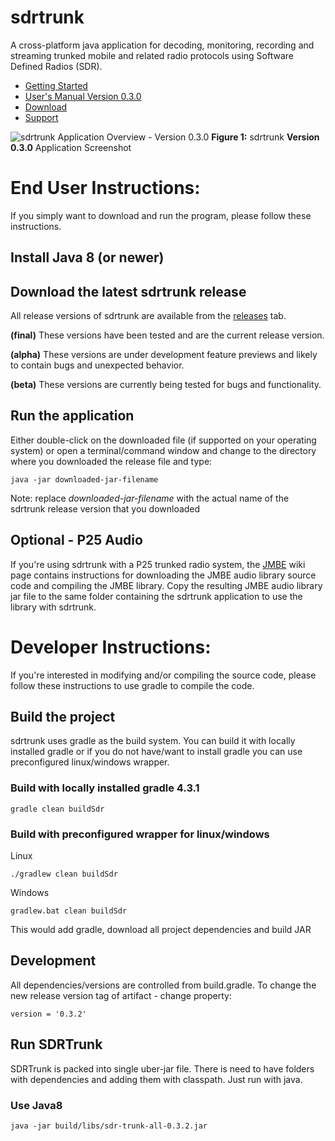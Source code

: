# sdrtrunk
A cross-platform java application for decoding, monitoring, recording and streaming trunked mobile and related radio protocols using Software Defined Radios (SDR).

* [Getting Started](https://github.com/DSheirer/sdrtrunk/wiki/GettingStarted_V0.3.0)
* [User's Manual Version 0.3.0](https://github.com/DSheirer/sdrtrunk/wiki/UserManual_V0.3.0)
* [Download](https://github.com/DSheirer/sdrtrunk/releases)
* [Support](https://groups.google.com/forum/#!forum/sdrtrunk)

![sdrtrunk Application Overview - Version 0.3.0](https://github.com/DSheirer/sdrtrunk/wiki/v0.3/images/ApplicationOverview_V0.3.0.png)
**Figure 1:** sdrtrunk **Version 0.3.0** Application Screenshot

# End User Instructions:

If you simply want to download and run the program, please follow these instructions.

## Install Java 8 (or newer)

## Download the latest sdrtrunk release
 
All release versions of sdrtrunk are available from the [releases](https://github.com/DSheirer/sdrtrunk/releases) tab.

**(final)** These versions have been tested and are the current release version.

**(alpha)** These versions are under development feature previews and likely to contain bugs and unexpected behavior.

**(beta)** These versions are currently being tested for bugs and functionality.

## Run the application

Either double-click on the downloaded file (if supported on your operating system) or open a terminal/command window
and change to the directory where you downloaded the release file and type:

```
java -jar downloaded-jar-filename 
```

Note: replace _downloaded-jar-filename_ with the actual name of the sdrtrunk release version that you downloaded 

## Optional - P25 Audio
If you're using sdrtrunk with a P25 trunked radio system, the [JMBE](https://github.com/DSheirer/sdrtrunk/wiki/JMBE) wiki page contains instructions
for downloading the JMBE audio library source code and compiling the JMBE library.  Copy the resulting JMBE audio library 
jar file to the same folder containing the sdrtrunk application to use the library with sdrtrunk.

# Developer Instructions:

If you're interested in modifying and/or compiling the source code, please follow these instructions to use gradle to compile the code. 

## Build the project
sdrtrunk uses gradle as the build system. You can build it with locally installed gradle or if you do not have/want 
to install gradle you can use preconfigured linux/windows wrapper.

### Build with locally installed gradle 4.3.1
```
gradle clean buildSdr
```
### Build with preconfigured wrapper for linux/windows
Linux
```
./gradlew clean buildSdr
```
Windows
```
gradlew.bat clean buildSdr
```
This would add gradle, download all project dependencies and build JAR

## Development
All dependencies/versions are controlled from build.gradle.
To change the new release version tag of artifact - change property:
```
version = '0.3.2'
```

## Run SDRTrunk
SDRTrunk is packed into single uber-jar file. There is need to have folders with dependencies and
adding them with classpath. Just run with java.
### Use Java8
```
java -jar build/libs/sdr-trunk-all-0.3.2.jar 
```
